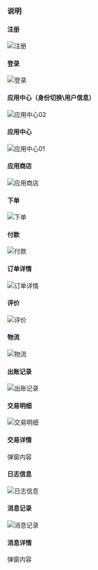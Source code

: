 ### 说明

#### 注册
![注册](./baige_PxCook/Register.png)

#### 登录
![登录](./baige_PxCook/Login.png)

#### 应用中心（身份切换\用户信息）
![应用中心02](./baige_PxCook/ApplicationCenter02.png)

#### 应用中心
![应用中心01](./baige_PxCook/ApplicationCenter.png)

#### 应用商店
![应用商店](./baige_PxCook/ApplicationStore.png)

#### 下单
![下单](./baige_PxCook/CostDetails.png)

#### 付款
![付款](./baige_PxCook/PaymentPage.png)

#### 订单详情
![订单详情](./baige_PxCook/OrderDetailLong.png)

#### 评价
![评价](./baige_PxCook/Evaluate.png)

#### 物流
![物流](./baige_PxCook/Logistics.png)

#### 出账记录
![出账记录](./baige_PxCook/AccountInfo.png)

#### 交易明细
![交易明细](./baige_PxCook/TradeDetail.png)

#### 交易详情
弹窗内容

#### 日志信息
![日志信息]()

#### 消息记录
![消息记录](./baige_PxCook/allmessages.png)

#### 消息详情 
弹窗内容


